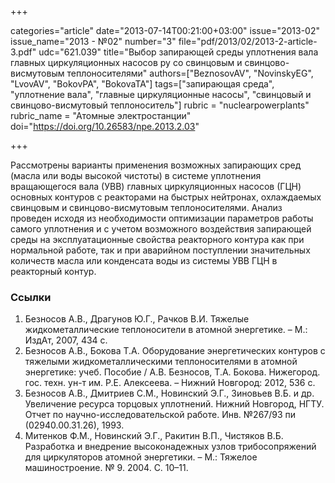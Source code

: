 +++

categories="article"
date="2013-07-14T00:21:00+03:00"
issue="2013-02"
issue_name="2013 - №02"
number="3"
file="pdf/2013/02/2013-2-article-3.pdf"
udc="621.039"
title="Выбор запирающей среды уплотнения вала главных циркуляционных насосов ру со свинцовым и свинцово-висмутовым теплоносителями"
authors=["BeznosovAV", "NovinskyEG", "LvovAV", "BokovPA", "BokovaTA"]
tags=["запирающая среда", "уплотнение вала", "главные циркуляционные насосы", "свинцовый и свинцово-висмутовый теплоноситель"]
rubric = "nuclearpowerplants"
rubric_name = "Aтомные электростанции"
doi="https://doi.org/10.26583/npe.2013.2.03"

+++

Рассмотрены варианты применения возможных запирающих сред (масла или воды высокой чистоты) в системе уплотнения вращающегося вала (УВВ) главных циркуляционных насосов (ГЦН) основных контуров с реакторами на быстрых нейтронах, охлаждаемых свинцовым и свинцово-висмутовым теплоносителями. Анализ проведен исходя из необходимости оптимизации параметров работы самого уплотнения и с учетом возможного воздействия запирающей среды на эксплуатационные свойства реакторного контура как при нормальной работе, так и при аварийном поступлении значительных количеств масла или конденсата воды из системы УВВ ГЦН в реакторный контур.

### Ссылки

1. Безносов А.В., Драгунов Ю.Г., Рачков В.И. Тяжелые жидкометаллические теплоносители в атомной энергетике. – М.: ИздАт, 2007, 434 с.
2. Безносов А.В., Бокова Т.А. Оборудование энергетических контуров с тяжелыми жидкометаллическими теплоносителями в атомной энергетике: учеб. Пособие / А.В. Безносов, Т.А. Бокова. Нижегород. гос. техн. ун-т им. Р.Е. Алексеева. – Нижний Новгород: 2012, 536 с.
3. Безносов А.В., Дмитриев С.М., Новинский Э.Г., Зиновьев В.Б. и др. Увеличение ресурса торцовых уплотнений. Нижний Новгород, НГТУ. Отчет по научно-исследовательской работе. Инв. №267/93 пи (02940.00.31.26), 1993.
4. Митенков Ф.М., Новинский Э.Г., Ракитин В.П., Чистяков В.Б. Разработка и внедрение высоконадежных узлов трибосопряжений для циркуляторов атомной энергетики. – М.: Тяжелое машиностроение. № 9. 2004. С. 10–11.